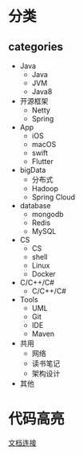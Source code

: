 
# 分类

## categories

* Java
  - Java
  - JVM
  - Java8
* 开源框架
  - Netty
  - Spring
* App
  - iOS
  - macOS
  - swift
  - Flutter
* bigData
  - 分布式
  - Hadoop
  - Spring Cloud
* database
  - mongodb
  - Redis
  - MySQL
* CS
  - CS
  - shell
  - Linux
  - Docker
* C/C++/C#
  - C/C++/C#
* Tools
  - UML
  - Git
  - IDE
  - Maven
* 共用
  - 网络
  - 读书笔记
  - 架构设计
* 其他
 
# 代码高亮

[文档连接](https://github.com/github/linguist/blob/master/lib/linguist/languages.yml)